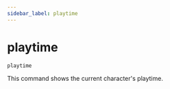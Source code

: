 ```yaml
---
sidebar_label: playtime
---
```


# playtime

```
playtime
```

This command shows the current character's playtime.
